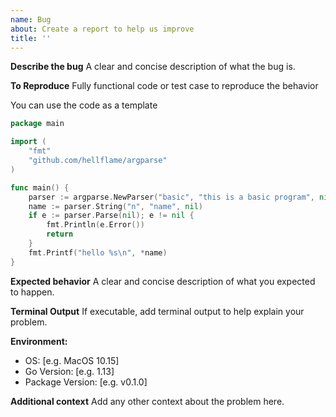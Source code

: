 ```yaml
---
name: Bug
about: Create a report to help us improve
title: ''
---
```


**Describe the bug**
A clear and concise description of what the bug is.

**To Reproduce**
Fully functional code or test case to reproduce the behavior

You can use the code as a template

```go
package main

import (
    "fmt"
    "github.com/hellflame/argparse"
)

func main() {
    parser := argparse.NewParser("basic", "this is a basic program", nil)
    name := parser.String("n", "name", nil)
    if e := parser.Parse(nil); e != nil {
        fmt.Println(e.Error())
        return
    }
    fmt.Printf("hello %s\n", *name)
}
```

**Expected behavior**
A clear and concise description of what you expected to happen.

**Terminal Output**
If executable, add terminal output to help explain your problem.

**Environment:**

 - OS: [e.g. MacOS 10.15]
 - Go Version: [e.g. 1.13]
 - Package Version: [e.g. v0.1.0]

**Additional context**
Add any other context about the problem here.

